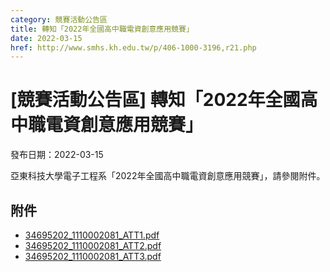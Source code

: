 ```yaml
---
category: 競賽活動公告區
title: 轉知「2022年全國高中職電資創意應用競賽」
date: 2022-03-15
href: http://www.smhs.kh.edu.tw/p/406-1000-3196,r21.php
---
```


# [競賽活動公告區] 轉知「2022年全國高中職電資創意應用競賽」

發布日期：2022-03-15

亞東科技大學電子工程系「2022年全國高中職電資創意應用競賽」，請參閱附件。

## 附件

- [34695202_1110002081_ATT1.pdf](https://www.smhs.kh.edu.tw/var/file/0/1000/attach/92/pta_2965_4172439_29118.pdf)
- [34695202_1110002081_ATT2.pdf](https://www.smhs.kh.edu.tw/var/file/0/1000/attach/92/pta_2966_140339_29119.pdf)
- [34695202_1110002081_ATT3.pdf](https://www.smhs.kh.edu.tw/var/file/0/1000/attach/92/pta_2967_5243301_29120.pdf)

